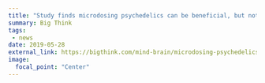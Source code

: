 ```yaml
---
title: "Study finds microdosing psychedelics can be beneficial, but not in the way that users most expect "
summary: Big Think
tags:
 - news
date: 2019-05-28
external_link: https://bigthink.com/mind-brain/microdosing-psychedelics
image:
  focal_point: "Center"
---
```

